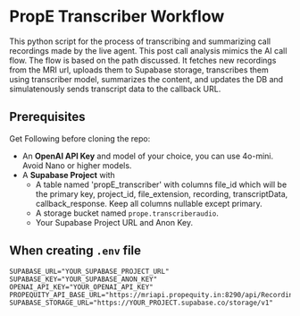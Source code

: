 # PropE Transcriber Workflow

This python script for the process of transcribing and summarizing call recordings made by the live agent. This post call analysis mimics the AI call flow. The flow is based on the path discussed. It fetches new recordings from the MRI url, uploads them to Supabase storage, transcribes them using transcriber model, summarizes the content, and updates the DB and simulatenously sends transcript data to the callback URL.

## Prerequisites

Get Following before cloning the repo:

*   An **OpenAI API Key** and model of your choice, you can use 4o-mini. Avoid Nano or higher models.
*   A **Supabase Project** with
    *   A table named 'propE_transcriber' with columns file_id which will be the primary key, project_id, file_extension, recording, transcriptData, callback_response. Keep all columns nullable except primary.
    *   A storage bucket named `prope.transcriberaudio`.
    *   Your Supabase Project URL and Anon Key.

## When creating `.env` file 

    SUPABASE_URL="YOUR_SUPABASE_PROJECT_URL"
    SUPABASE_KEY="YOUR_SUPABASE_ANON_KEY"
    OPENAI_API_KEY="YOUR_OPENAI_API_KEY"
    PROPEQUITY_API_BASE_URL="https://mriapi.propequity.in:8290/api/Recording"
    SUPABASE_STORAGE_URL="https://YOUR_PROJECT.supabase.co/storage/v1"

